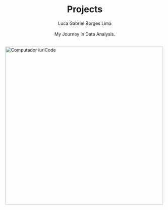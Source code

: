 <h1 align="center">Projects</h1>
<p align="center">Luca Gabriel Borges Lima <br><br> My Journey in Data Analysis.<br><p align="center"> </p></p>&nbsp;


<img src="https://raw.githubusercontent.com/MicaelliMedeiros/micaellimedeiros/master/image/computer-illustration.png" min-width="600px" max-width="600px" width="500px" align="center" alt="Computador iuriCode">

